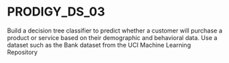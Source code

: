 # PRODIGY_DS_03

Build a decision tree classifier to predict whether a customer will purchase a product or service based on their demographic and behavioral data. Use a dataset such as the Bank dataset from the UCI Machine Learning Repository
